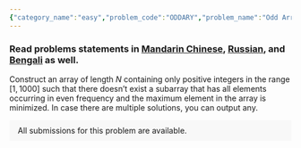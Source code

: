 ```yaml
---
{"category_name":"easy","problem_code":"ODDARY","problem_name":"Odd Array","problemComponents":{"constraints":"- $1 \\leq T \\leq 500$\n- $1 \\leq N \\leq 1000$","constraintsState":true,"subtasks":"","subtasksState":false,"inputFormat":"- First line will contain $T$, number of testcases. Then the testcases follow. \n- Each testcase contains of a single line of input, one integer $N$. ","inputFormatState":true,"outputFormat":"For each test case, output in a single line $N$ space-separated integers representing the required array. If there are multiple solutions, you may output any.","outputFormatState":true,"sampleTestCases":{"0":{"id":1,"input":"3\n1\n2\n7","output":"1\n2 1\n1 2 3 2 1 2 3","explanation":"**Test case $1$**: $[1]$ is the obvious answer.\n\n**Test case $2$**: Since we need two elements and they can\u0027t be the same (otherwise the frequency of that element of the whole array is even), $[2, 1]$ is the optimal answer. $[1, 2]$ is another optimal one.\n\n**Test case $3$**: It can be proven that no construction exists with the maximum element of $2$.","isDeleted":false}}},"video_editorial_url":"","languages_supported":{"0":"CPP14","1":"C","2":"JAVA","3":"PYTH 3.6","4":"CPP17","5":"PYTH","6":"PYP3","7":"CS2","8":"ADA","9":"PYPY","10":"TEXT","11":"PAS fpc","12":"NODEJS","13":"RUBY","14":"PHP","15":"GO","16":"HASK","17":"TCL","18":"PERL","19":"SCALA","20":"LUA","21":"kotlin","22":"BASH","23":"JS","24":"LISP sbcl","25":"rust","26":"PAS gpc","27":"BF","28":"CLOJ","29":"R","30":"D","31":"CAML","32":"FORT","33":"ASM","34":"swift","35":"FS","36":"WSPC","37":"LISP clisp","38":"SQL","39":"SCM guile","40":"PERL6","41":"ERL","42":"CLPS","43":"ICK","44":"NICE","45":"PRLG","46":"ICON","47":"COB","48":"SCM chicken","49":"PIKE","50":"SCM qobi","51":"ST","52":"SQLQ","53":"NEM"},"max_timelimit":2,"source_sizelimit":50000,"problem_author":"daanish_adm","problem_tester":"","date_added":"2-03-2021","tags":{"0":"cook132","1":"daanish_adm","2":"easy","3":"gray"},"problem_difficulty_level":"Unavailable","best_tag":"","editorial_url":"https://discuss.codechef.com/problems/ODDARY","time":{"view_start_date":1629658804,"submit_start_date":1629658804,"visible_start_date":1629658804,"end_date":1735669800},"is_direct_submittable":false,"problemDiscussURL":"https://discuss.codechef.com/search?q=ODDARY","is_proctored":false,"visitedContests":{},"layout":"problem"}
---
```

### Read problems statements in [Mandarin Chinese](https://www.codechef.com/download/translated/COOK132/mandarin/ODDARY.pdf), [Russian](https://www.codechef.com/download/translated/COOK132/russian/ODDARY.pdf), and [Bengali](https://www.codechef.com/download/translated/COOK132/bengali/ODDARY.pdf) as well.

Construct an array of length $N$ containing only positive integers in the range $[1, 1000]$ such that there doesn’t exist a subarray that has all elements occurring in even frequency and the maximum element in the array is minimized. In case there are multiple solutions, you can output any.
<aside style='background: #f8f8f8;padding: 10px 15px;'><div>All submissions for this problem are available.</div></aside>